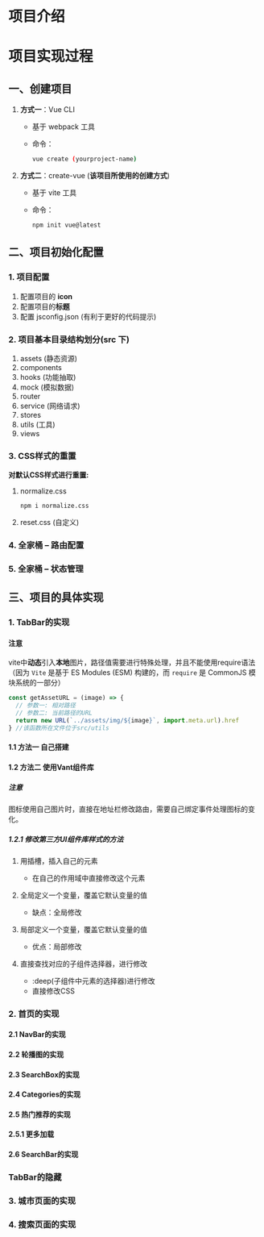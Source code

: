 # 项目介绍

# 项目实现过程

## 一、创建项目

1. **方式一**：Vue CLI

   * 基于 webpack 工具

   * 命令：

     ~~~bash
     vue create (yourproject-name)
     ~~~

2. **方式二**：create-vue (**该项目所使用的创建方式**)

   * 基于 vite 工具

   * 命令：

     ~~~bash
     npm init vue@latest
     ~~~

## 二、项目初始化配置

### 1. 项目配置

1. 配置项目的 **icon**
2. 配置项目的**标题**
3.  配置 jsconfig.json (有利于更好的代码提示)

### 2. 项目基本目录结构划分(src 下)

1. assets (静态资源)
2. components
3. hooks (功能抽取)
4. mock (模拟数据)
5. router
6. service (网络请求)
7. stores
8. utils (工具)
9. views

### 3. CSS样式的重置

**对默认CSS样式进行重置:**

1. normalize.css

   ~~~bash
   npm i normalize.css
   ~~~

2. reset.css (自定义)

### 4. 全家桶 – 路由配置



### 5. 全家桶 – 状态管理



## 三、项目的具体实现

### 1. TabBar的实现

#### 注意

vite中**动态**引入**本地**图片，路径值需要进行特殊处理，并且不能使用require语法（因为 `Vite` 是基于 ES Modules (ESM) 构建的，而 `require` 是 CommonJS 模块系统的一部分）

~~~js
const getAssetURL = (image) => {
  // 参数一: 相对路径
  // 参数二: 当前路径的URL
  return new URL(`../assets/img/${image}`, import.meta.url).href
} //该函数所在文件位于src/utils
~~~



#### 1.1 方法一 自己搭建



#### 1.2 方法二 使用Vant组件库

##### 注意

图标使用自己图片时，直接在地址栏修改路由，需要自己绑定事件处理图标的变化。

##### 1.2.1 修改第三方UI组件库样式的方法

1. 用插槽，插入自己的元素
   * 在自己的作用域中直接修改这个元素

2. 全局定义一个变量，覆盖它默认变量的值
   * 缺点：全局修改

3. 局部定义一个变量，覆盖它默认变量的值
   * 优点：局部修改

4. 直接查找对应的子组件选择器，进行修改
   * :deep(子组件中元素的选择器)进行修改
   * 直接修改CSS



### 2. 首页的实现

#### 2.1 NavBar的实现



#### 2.2 轮播图的实现



#### 2.3 SearchBox的实现



#### 2.4 Categories的实现



#### 2.5 热门推荐的实现

#### 2.5.1 更多加载



#### 2.6 SearchBar的实现



### TabBar的隐藏



### 3. 城市页面的实现



### 4. 搜索页面的实现
